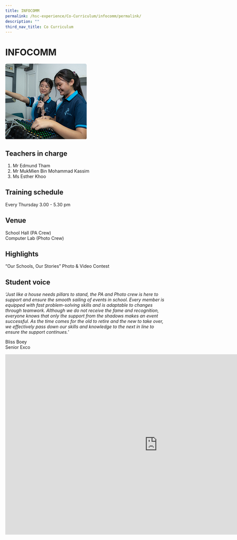 ```yaml
---
title: INFOCOMM
permalink: /hsc-experience/Co-Curriculum/infocomm/permalink/
description: ""
third_nav_title: Co Curriculum
---
```

INFOCOMM
========

![](/images/Infocomm.png)

Teachers in charge
------------------

1.  Mr Edmund Tham
2.  Mr MukMien Bin Mohammad Kassim
3.  Ms Esther Khoo

Training schedule
-----------------

Every Thursday 3.00 - 5.30 pm

Venue
-----

School Hall (PA Crew)  
Computer Lab (Photo Crew)

Highlights
----------

“Our Schools, Our Stories” Photo &amp; Video Contest

Student voice
-------------

_‘Just like a house needs pillars to stand, the PA and Photo crew is here to support and ensure the smooth sailing of events in school. Every member is equipped with fast problem-solving skills and is adaptable to changes through teamwork. Although we do not receive the fame and recognition, everyone knows that only the support from the shadows makes an event successful. As the time comes for the old to retire and the new to take over, we effectively pass down our skills and knowledge to the next in line to ensure the support continues.’_  
  
Bliss Boey  
Senior Exco

<iframe allowfullscreen="true" height="569" width="960" frameborder="0" src="https://docs.google.com/presentation/d/e/2PACX-1vR8UOq2IxUZe0eq8Gn9PnqTMp9fc50Q5ksHh-ucbAIhHHhRjQz1bGMei77uFRQcJgdhEaQBRaH3qWLx/embed?start=false&amp;loop=false&amp;delayms=3000"></iframe>